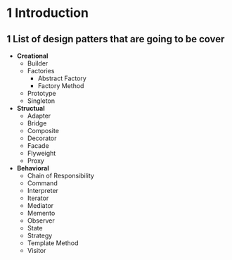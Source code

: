 # 1 Introduction

## 1 List of design patters that are going to be cover

- **Creational**
  - Builder
  - Factories
    - Abstract Factory
    - Factory Method
  - Prototype
  - Singleton
- **Structual**
  - Adapter
  - Bridge
  - Composite
  - Decorator
  - Facade
  - Flyweight
  - Proxy
- **Behavioral**
  - Chain of Responsibility
  - Command
  - Interpreter
  - Iterator
  - Mediator
  - Memento
  - Observer
  - State
  - Strategy
  - Template Method
  - Visitor
